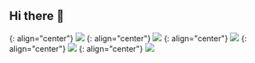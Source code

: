 ## Hi there 👋
{: align="center"}
![](http://github-profile-summary-cards.vercel.app/api/cards/profile-details?username=static-fuji&theme=react)
{: align="center"}
![](http://github-profile-summary-cards.vercel.app/api/cards/repos-per-language?username=static-fuji&theme=react)
{: align="center"}
![](http://github-profile-summary-cards.vercel.app/api/cards/most-commit-language?username=static-fuji&theme=react)
{: align="center"}
![](http://github-profile-summary-cards.vercel.app/api/cards/stats?username=static-fuji&theme=react)
{: align="center"}
![](http://github-profile-summary-cards.vercel.app/api/cards/productive-time?username=static-fuji&theme=react&utcOffset=8)
